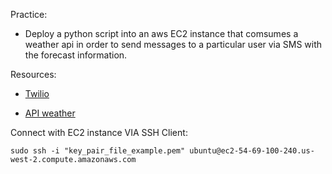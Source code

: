 Practice:

- Deploy a python script into an aws EC2 instance that comsumes a weather api in order to send messages
  to a particular user via SMS with the forecast information.

Resources:

- [Twilio](https://console.twilio.com/us1/develop/phone-numbers/manage/incoming)

- [API weather](https://www.weatherapi.com/api-explorer.aspx)

Connect with EC2 instance VIA SSH Client:

`sudo ssh -i "key_pair_file_example.pem" ubuntu@ec2-54-69-100-240.us-west-2.compute.amazonaws.com`
